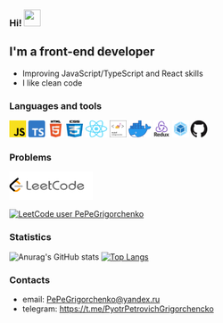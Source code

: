 ### Hi! <img src="https://media.giphy.com/media/hvRJCLFzcasrR4ia7z/giphy.gif" width="30" height="30">

## I'm a front-end developer

- Improving JavaScript/TypeScript and React skills
- I like clean code

### Languages and tools
<img src="https://github.com/PyotrGrogorchenko/pic/blob/main/logo/JavaScript.png" width=30 height=30 alt="JavaScript"/> <img src="https://github.com/PyotrGrogorchenko/pic/blob/main/logo/TypeScript.png" width=30 height=30 alt="TypeScript"/> <img src="https://github.com/PyotrGrogorchenko/pic/blob/main/logo/HTML5.svg" width=30 height=30 alt="HTML 5"/> <img src="https://github.com/PyotrGrogorchenko/pic/blob/main/logo/CSS3.svg" width=30 height=30 alt="CSS"/> <img src="https://github.com/PyotrGrogorchenko/pic/blob/main/logo/React.png" width=40 height=30 alt="React"/> <img src="https://github.com/PyotrGrogorchenko/pic/blob/main/logo/StyledComponents.png" width=30 height=30 alt="styled-components"/> <img src="https://github.com/PyotrGrogorchenko/pic/blob/main/logo/Docker.webp" width=40 height=30 alt="docker"/> <img src="https://github.com/PyotrGrogorchenko/pic/blob/main/logo/Redux.png" width=30 height=30 alt="redux"/> <img src="https://github.com/PyotrGrogorchenko/pic/blob/main/logo/Webpack.svg" width=30 height=30 alt="webpack"/> <img src="https://github.com/PyotrGrogorchenko/pic/blob/main/logo/GitHub.png" width=30 height=30 alt="Git"/>

### Problems
<p><a href="https://github.com/PyotrGrogorchenko/algo/tree/main/src/leetcode"><img src="https://github.com/PyotrGrogorchenko/pic/blob/main/logo/LeetCode.png" width=150 height=50 alt="JavaScript"/></a></p>

[![LeetCode user PePeGrigorchenko](https://img.shields.io/badge/dynamic/json?style=for-the-badge&labelColor=black&color=%23ffa116&label=Solved&query=solvedOverTotal&url=https%3A%2F%2Fleetcode-badge.vercel.app%2Fapi%2Fusers%2FPePeGrigorchenko&logo=leetcode&logoColor=yellow)](https://leetcode.com/PePeGrigorchenko/)

### Statistics
![Anurag's GitHub stats](https://github-readme-stats.vercel.app/api?username=PyotrGrogorchenko&count_private=true) [![Top Langs](https://github-readme-stats.vercel.app/api/top-langs/?username=PyotrGrogorchenko&layout=compact)](https://github.com/anuraghazra/github-readme-stats)

### Contacts
- email: PePeGrigorchenko@yandex.ru
- telegram: https://t.me/PyotrPetrovichGrigorchencko
